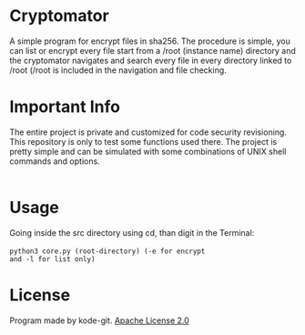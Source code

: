 # Cryptomator
A simple program for encrypt files in sha256. The procedure is simple, you can list or encrypt every file start from a /root (instance name) directory and the cryptomator navigates and search every file in every directory linked to /root (/root is included in the navigation and file checking.
<br>
# Important Info
The entire project is private and customized for code security revisioning. This repository is only to test some functions used there. The project is pretty simple and can be simulated with some combinations of UNIX shell commands and options.
<br>
<br>
# Usage
Going inside the src directory using cd, than digit in the Terminal:<br><br>
<code>python3 core.py (root-directory) (-e for encrypt and -l for list only)</code><br>

# License
Program made by kode-git. <a href="https://github.com/kode-git/cryptomator/blob/main/LICENSE"> Apache License 2.0 </a>
